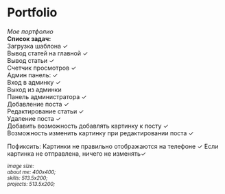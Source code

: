 # Portfolio
<i>Мое портфолио</i>
<br>
<B>Список задач:</b><br>
Загрузка шаблона ✓ <br>
Вывод статей на главной ✓ <br>
Вывод статьи ✓ <br>
Счетчик просмотров ✓ <br>
Админ панель: ✓ <br>
Вход в админку ✓<br>
Выход из админки <br>
Панель администратора ✓<br>
Добавление поста ✓ <br>
Редактирование статьи ✓<br>
Удаление поста ✓ <br>
Добавить возможность добавлять картинку к посту ✓ <br>
Возможность изменить картинку при редактировании поста ✓ <br>

Пофиксить:
Картинки не правильно отображаются на телефоне ✓
Если картинка не отправлена, ничего не изменять✓



<i>
<small>
image size: <br>
about me: 400x400;<br>
skills: 513.5x200;<br>
projects: 513.5x200;<br>
</small>
</i>
